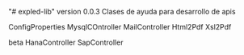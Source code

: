 "# expled-lib" 
version 0.0.3
Clases de ayuda para desarrollo de apis

ConfigProperties
MysqlCOntroller
MailController
Html2Pdf
Xsl2Pdf

beta
HanaController
SapController